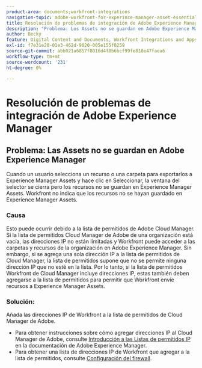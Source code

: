 ```yaml
---
product-area: documents;workfront-integrations
navigation-topic: adobe-workfront-for-experince-manager-asset-essentials
title: Resolución de problemas de integración de Adobe Experience Manager
description: "Problema: Los Assets no se guardan en Adobe Experience Manager"
author: Becky
feature: Digital Content and Documents, Workfront Integrations and Apps
exl-id: f7e31e20-01e3-462d-9020-005e155f0259
source-git-commit: abb021a6857f8016d4f8b6bcf99fe818e47faea6
workflow-type: tm+mt
source-wordcount: '231'
ht-degree: 0%

---
```


# Resolución de problemas de integración de Adobe Experience Manager

## Problema: Las Assets no se guardan en Adobe Experience Manager

Cuando un usuario selecciona un recurso o una carpeta para exportarlos a Experience Manager Assets y hace clic en Seleccionar, la ventana del selector se cierra pero los recursos no se guardan en Experience Manager Assets. Workfront no indica que los recursos no se hayan guardado en Experience Manager Assets.

### Causa

Esto puede ocurrir debido a la lista de permitidos de Adobe Cloud Manager. Si la lista de permitidos Cloud Manager de Adobe de una organización está vacía, las direcciones IP no están limitadas y Workfront puede acceder a las carpetas y recursos de la organización en Adobe Experience Manager. Sin embargo, si se agrega una sola dirección IP a la lista de permitidos de Cloud Manager, la lista de permitidos supone que no se permite ninguna dirección IP que no esté en la lista. Por lo tanto, si la lista de permitidos Workfront de Cloud Manager incluye direcciones IP, estas también deben agregarse a la lista de permitidos para permitir que Workfront envíe recursos a Experience Manager Assets.

### Solución:

Añada las direcciones IP de Workfront a la lista de permitidos de Cloud Manager de Adobe.

* Para obtener instrucciones sobre cómo agregar direcciones IP al Cloud Manager de Adobe, consulte [Introducción a las Listas de permitidos IP](https://experienceleague.adobe.com/docs/experience-manager-cloud-service/content/implementing/using-cloud-manager/ip-allow-lists/introduction.html?lang=en) en la documentación de Adobe Experience Manager.
* Para obtener una lista de direcciones IP de Workfront que agregar a la lista de permitidos, consulte [Configuración del firewall](/help/quicksilver/administration-and-setup/get-started-wf-administration/configure-your-firewall.md).
